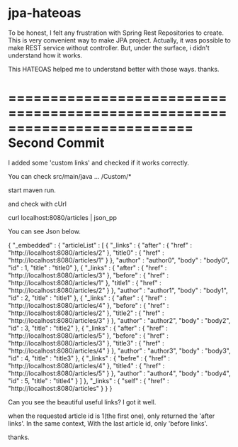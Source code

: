 # jpa-hateoas

To be honest, I felt any frustration with Spring Rest Repositories to create.
This is very convenient way to make JPA project. 
Actually, it was possible to make REST service without controller.
But, under the surface, i didn't understand how it works.

This HATEOAS helped me to understand better with those ways. thanks.


==========================================================================
                       Second Commit
==========================================================================

I added some 'custom links' and checked if it works correctly.

You can check src/main/java ... /Custom/*


start maven run.

and check with cUrl

curl localhost:8080/articles | json_pp

You can see Json below.

{
   "_embedded" : {
      "articleList" : [
         {
            "_links" : {
               "after" : {
                  "href" : "http://localhost:8080/articles/2"
               },
               "title0" : {
                  "href" : "http://localhost:8080/articles/1"
               }
            },
            "author" : "author0",
            "body" : "body0",
            "id" : 1,
            "title" : "title0"
         },
         {
            "_links" : {
               "after" : {
                  "href" : "http://localhost:8080/articles/3"
               },
               "before" : {
                  "href" : "http://localhost:8080/articles/1"
               },
               "title1" : {
                  "href" : "http://localhost:8080/articles/2"
               }
            },
            "author" : "author1",
            "body" : "body1",
            "id" : 2,
            "title" : "title1"
         },
         {
            "_links" : {
               "after" : {
                  "href" : "http://localhost:8080/articles/4"
               },
               "before" : {
                  "href" : "http://localhost:8080/articles/2"
               },
               "title2" : {
                  "href" : "http://localhost:8080/articles/3"
               }
            },
            "author" : "author2",
            "body" : "body2",
            "id" : 3,
            "title" : "title2"
         },
         {
            "_links" : {
               "after" : {
                  "href" : "http://localhost:8080/articles/5"
               },
               "before" : {
                  "href" : "http://localhost:8080/articles/3"
               },
               "title3" : {
                  "href" : "http://localhost:8080/articles/4"
               }
            },
            "author" : "author3",
            "body" : "body3",
            "id" : 4,
            "title" : "title3"
         },
         {
            "_links" : {
               "befre" : {
                  "href" : "http://localhost:8080/articles/4"
               },
               "title4" : {
                  "href" : "http://localhost:8080/articles/5"
               }
            },
            "author" : "author4",
            "body" : "body4",
            "id" : 5,
            "title" : "title4"
         }
      ]
   },
   "_links" : {
      "self" : {
         "href" : "http://localhost:8080/articles"
      }
   }
}



Can you see the beautiful useful links? I got it well.

when the requested article id is 1(the first one), only returned the 'after links'.
In the same context, With the last article id, only 'before links'.

thanks.
